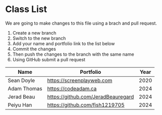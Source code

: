 # Class List

We are going to make changes to this file using a brach and pull request.

1. Create a new branch
2. Switch to the new branch
3. Add your name and portfolio link to the list below
4. Commit the changes
5. Then push the changes to the branch with the same name
6. Using GitHub submit a pull request

| Name        | Portfolio                          | Year |
| ----------- | -------------------------          | ---- |
| Sean Doyle  | https://screenplayweb.com          | 2020 |
| Adam Thomas | https://codeadam.ca                | 2024 |
| Jerad Beau  | https://github.com/JeradBeauregard | 2024 |
| Peiyu Han   | https://github.com/fish1219705     | 2024 | 